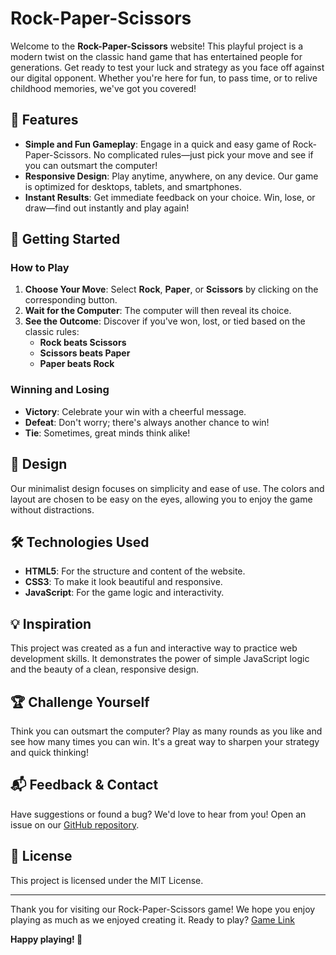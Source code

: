 # Rock-Paper-Scissors

Welcome to the **Rock-Paper-Scissors** website! This playful project is a modern twist on the classic hand game that has entertained people for generations. Get ready to test your luck and strategy as you face off against our digital opponent. Whether you're here for fun, to pass time, or to relive childhood memories, we've got you covered!

## 🌟 Features

- **Simple and Fun Gameplay**: Engage in a quick and easy game of Rock-Paper-Scissors. No complicated rules—just pick your move and see if you can outsmart the computer!
- **Responsive Design**: Play anytime, anywhere, on any device. Our game is optimized for desktops, tablets, and smartphones.
- **Instant Results**: Get immediate feedback on your choice. Win, lose, or draw—find out instantly and play again!

## 🚀 Getting Started

### How to Play

1. **Choose Your Move**: Select **Rock**, **Paper**, or **Scissors** by clicking on the corresponding button.
2. **Wait for the Computer**: The computer will then reveal its choice.
3. **See the Outcome**: Discover if you've won, lost, or tied based on the classic rules:
   - **Rock beats Scissors**
   - **Scissors beats Paper**
   - **Paper beats Rock**

### Winning and Losing

- **Victory**: Celebrate your win with a cheerful message.
- **Defeat**: Don't worry; there's always another chance to win!
- **Tie**: Sometimes, great minds think alike!

## 🎨 Design

Our minimalist design focuses on simplicity and ease of use. The colors and layout are chosen to be easy on the eyes, allowing you to enjoy the game without distractions.

## 🛠️ Technologies Used

- **HTML5**: For the structure and content of the website.
- **CSS3**: To make it look beautiful and responsive.
- **JavaScript**: For the game logic and interactivity.

## 💡 Inspiration

This project was created as a fun and interactive way to practice web development skills. It demonstrates the power of simple JavaScript logic and the beauty of a clean, responsive design.

## 🏆 Challenge Yourself

Think you can outsmart the computer? Play as many rounds as you like and see how many times you can win. It's a great way to sharpen your strategy and quick thinking!

## 📬 Feedback & Contact

Have suggestions or found a bug? We'd love to hear from you! Open an issue on our [GitHub repository]( https://github.com/Sruti-Patro/Rock-Paper-Scissors ).

## 📜 License

This project is licensed under the MIT License.

---

Thank you for visiting our Rock-Paper-Scissors game! We hope you enjoy playing as much as we enjoyed creating it. Ready to play? [Game Link](https://sruti-patro.github.io/Rock-Paper-Scissors/)

**Happy playing! 🎉**
